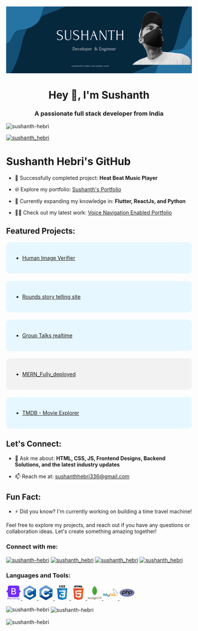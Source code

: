 ![MasterHead](sushanth-render.png)
<h1 align="center">Hey 👋, I'm Sushanth</h1>
<h3 align="center">A passionate full stack developer from India</h3>
<!-- <img align="right"alt="coding" width="400" height="500" src="sushanth-render.png"> -->
<p align="left">
  <img src="https://komarev.com/ghpvc/?username=sushanth-hebri&label=Profile%20views&color=0e75b6&style=flat" alt="sushanth-hebri" />
</p>

<p align="left">
  <a href="https://twitter.com/sushanth_hebri" target="blank">
    <img src="https://img.shields.io/twitter/follow/sushanth_hebri?logo=twitter&style=for-the-badge" alt="sushanth_hebri" />
  </a>
</p>

# Sushanth Hebri's GitHub

- 🔭 Successfully completed project: **Heat Beat Music Player**

- 🌐 Explore my portfolio: [Sushanth's Portfolio](https://sushanth-hebri.onrender.com/)

- 🌱 Currently expanding my knowledge in: **Flutter, ReactJs, and Python**

- 👨‍💻 Check out my latest work: [Voice Navigation Enabled Portfolio](https://sushanth-hebri.onrender.com/)

## Featured Projects:
<div style="background-color: #e6f7ff; padding: 20px; border-radius: 10px; margin-bottom: 20px;">
  
  - [Human Image Verifier](https://hebris-human-validations.onrender.com/)

</div>
<div style="background-color: #e6f7ff; padding: 20px; border-radius: 10px; margin-bottom: 20px;">
  
  - [Rounds story telling site](https://rounds.onrender.com/)

</div>
<div style="background-color: #e6f7ff; padding: 20px; border-radius: 10px; margin-bottom: 20px;">
  
  - [Group Talks realtime](https://group-talkk.onrender.com/)

</div>
<div style="background-color: #f2f2f2; padding: 20px; border-radius: 10px; margin-bottom: 20px;">
  
  - [MERN_Fully_deployed](https://sushanth-auth.onrender.com/sign-in/)

</div>

<div style="background-color: #e6f7ff; padding: 20px; border-radius: 10px; margin-bottom: 20px;">
  
  - [TMDB - Movie Explorer](https://sushanth-hebri.github.io/TMDB-API-INTEGRATION/)

</div>

## Let's Connect:

- 💬 Ask me about: **HTML, CSS, JS, Frontend Designs, Backend Solutions, and the latest industry updates**

- 📫 Reach me at: [sushanthhebri336@gmail.com](mailto:sushanthhebri336@gmail.com)

## Fun Fact:

- ⚡ Did you know? I'm currently working on building a time travel machine!

Feel free to explore my projects, and reach out if you have any questions or collaboration ideas. Let's create something amazing together!



<h3 align="left">Connect with me:</h3>
<p align="left">
<a href="https://codepen.io/sushanth-hebri" target="blank"><img align="center" src="https://raw.githubusercontent.com/rahuldkjain/github-profile-readme-generator/master/src/images/icons/Social/codepen.svg" alt="sushanth-hebri" height="30" width="40" /></a>
<a href="https://twitter.com/sushanth_hebri" target="blank"><img align="center" src="https://raw.githubusercontent.com/rahuldkjain/github-profile-readme-generator/master/src/images/icons/Social/twitter.svg" alt="sushanth_hebri" height="30" width="40" /></a>
<a href="https://linkedin.com/in/sushanth_hebri" target="blank"><img align="center" src="https://raw.githubusercontent.com/rahuldkjain/github-profile-readme-generator/master/src/images/icons/Social/linked-in-alt.svg" alt="sushanth_hebri" height="30" width="40" /></a>
<a href="https://www.leetcode.com/sushanth_hebri" target="blank"><img align="center" src="https://raw.githubusercontent.com/rahuldkjain/github-profile-readme-generator/master/src/images/icons/Social/leet-code.svg" alt="sushanth_hebri" height="30" width="40" /></a>
</p>

<h3 align="left">Languages and Tools:</h3>
<p align="left"> <a href="https://getbootstrap.com" target="_blank" rel="noreferrer"> <img src="https://raw.githubusercontent.com/devicons/devicon/master/icons/bootstrap/bootstrap-plain-wordmark.svg" alt="bootstrap" width="40" height="40"/> </a> <a href="https://www.cprogramming.com/" target="_blank" rel="noreferrer"> <img src="https://raw.githubusercontent.com/devicons/devicon/master/icons/c/c-original.svg" alt="c" width="40" height="40"/> </a> <a href="https://www.w3schools.com/cpp/" target="_blank" rel="noreferrer"> <img src="https://raw.githubusercontent.com/devicons/devicon/master/icons/cplusplus/cplusplus-original.svg" alt="cplusplus" width="40" height="40"/> </a> <a href="https://www.w3schools.com/css/" target="_blank" rel="noreferrer"> <img src="https://raw.githubusercontent.com/devicons/devicon/master/icons/css3/css3-original-wordmark.svg" alt="css3" width="40" height="40"/> </a> <a href="https://www.w3.org/html/" target="_blank" rel="noreferrer"> <img src="https://raw.githubusercontent.com/devicons/devicon/master/icons/html5/html5-original-wordmark.svg" alt="html5" width="40" height="40"/> </a> <a href="https://www.mongodb.com/" target="_blank" rel="noreferrer"> <img src="https://raw.githubusercontent.com/devicons/devicon/master/icons/mongodb/mongodb-original-wordmark.svg" alt="mongodb" width="40" height="40"/> </a> <a href="https://www.mysql.com/" target="_blank" rel="noreferrer"> <img src="https://raw.githubusercontent.com/devicons/devicon/master/icons/mysql/mysql-original-wordmark.svg" alt="mysql" width="40" height="40"/> </a> <a href="https://www.php.net" target="_blank" rel="noreferrer"> <img src="https://raw.githubusercontent.com/devicons/devicon/master/icons/php/php-original.svg" alt="php" width="40" height="40"/> </a> </p>

<p><img align="left" src="https://github-readme-stats.vercel.app/api/top-langs?username=sushanth-hebri&show_icons=true&locale=en&layout=compact" alt="sushanth-hebri" /></p>

<p>&nbsp;<img align="center" src="https://github-readme-stats.vercel.app/api?username=sushanth-hebri&show_icons=true&locale=en" alt="sushanth-hebri" /></p>

<p><img align="center" src="https://github-readme-streak-stats.herokuapp.com/?user=sushanth-hebri&" alt="sushanth-hebri" /></p>
